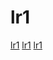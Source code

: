 # lr1

[lr1](https://github.com/LiuChangFreeman/C--Compiler)
[lr1](https://github.com/peter-winter/ctpg)
[lr1](https://github.com/linyacool/lexical_syntax_analysis)
